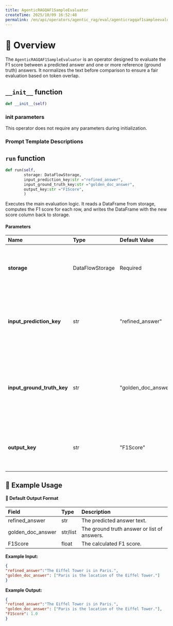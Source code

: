 ```yaml
---
title: AgenticRAGQAF1SampleEvaluator
createTime: 2025/10/09 16:52:48
permalink: /en/api/operators/agentic_rag/eval/agenticragqaf1sampleevaluator/
---
```


# 📘 Overview
The `AgenticRAGQAF1SampleEvaluator` is an operator designed to evaluate the F1 score between a predicted answer and one or more reference (ground truth) answers. It normalizes the text before comparison to ensure a fair evaluation based on token overlap.

## `__init__` function
```python
def __init__(self)
```
### init parameters
This operator does not require any parameters during initialization.

### Prompt Template Descriptions

## `run` function
```python
def run(self, 
        storage: DataFlowStorage, 
        input_prediction_key:str ="refined_answer",
        input_ground_truth_key:str ="golden_doc_answer",
        output_key:str ="F1Score",
        )
```
Executes the main evaluation logic. It reads a DataFrame from storage, computes the F1 score for each row, and writes the DataFrame with the new score column back to storage.

#### Parameters
| Name | Type | Default Value | Description |
| :----------------------- | :---------------- | :-------------------- | :------------------------------------------------------------------ |
| **storage** | DataFlowStorage | Required | The data flow storage instance for reading and writing data. |
| **input_prediction_key** | str | "refined_answer" | The column name in the input DataFrame that contains the predicted answers. |
| **input_ground_truth_key** | str | "golden_doc_answer" | The column name that contains the ground truth answer(s). Can be a single string or a list of strings. |
| **output_key** | str | "F1Score" | The column name where the calculated F1 scores will be stored. |

## 🧠 Example Usage

#### 🧾 Default Output Format
| Field | Type | Description |
| :-------------------- | :--------- | :------------------------------------- |
| refined_answer | str | The predicted answer text. |
| golden_doc_answer | str/list | The ground truth answer or list of answers. |
| F1Score | float | The calculated F1 score. |

**Example Input:**
```json
{
"refined_answer":"The Eiffel Tower is in Paris.",
"golden_doc_answer": ["Paris is the location of the Eiffel Tower."]
}
```
**Example Output:**
```json
{
"refined_answer":"The Eiffel Tower is in Paris.",
"golden_doc_answer": ["Paris is the location of the Eiffel Tower."],
"F1Score": 1.0
}
```
